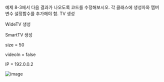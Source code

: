 예제 8-3에서 다음 결과가 나오도록 코드를 수정해보시오. 각 클래스에 생성자와 멤버변수 설정함수를 추가해야 함.
TV 생성

WideTV 생성

SmartTV 생성

size = 50

videoIn = false

IP = 192.0.0.2

![image](https://github.com/user-attachments/assets/d869efc0-aeb0-4326-b76a-74affddd03f6)
